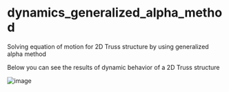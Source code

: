 # dynamics_generalized_alpha_method
Solving equation of motion for 2D Truss structure by using generalized alpha method



Below you can see the results of dynamic behavior of a 2D Truss structure 

![image](https://user-images.githubusercontent.com/74094648/178031369-8cccc798-252c-4c73-a6aa-3152640f2e19.png)

